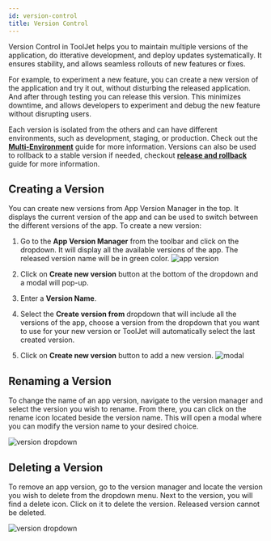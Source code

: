 ```yaml
---
id: version-control
title: Version Control
---
```


Version Control in ToolJet helps you to maintain multiple versions of the application, do itterative development, and deploy updates systematically. It ensures stability, and allows seamless rollouts of new features or fixes.

For example, to experiment a new feature, you can create a new version of the application and try it out, without disturbing the released application. And after through testing you can release this version. This minimizes downtime, and allows developers to experiment and debug the new feature without disrupting users.

Each version is isolated from the others and can have different environments, such as development, staging, or production. Check out the **[Multi-Environment](#)** guide for more information. Versions can also be used to rollback to a stable version if needed, checkout **[release and rollback](#)** guide for more information.

## Creating a Version

You can create new versions from App Version Manager in the top. It displays the current version of the app and can be used to switch between the different versions of the app. To create a new version:

1. Go to the **App Version Manager** from the toolbar and click on the dropdown. It will display all the available versions of the app. The released version name will be in green color.
    <img className="screenshot-full" src="/img/development-lifecycle/release/version-control/version-menu.png" alt="app version"/>

2. Click on **Create new version** button at the bottom of the dropdown and a modal will pop-up. 

3. Enter a **Version Name**.

4. Select the **Create version from** dropdown that will include all the versions of the app, choose a version from the dropdown that you want to use for your new version or ToolJet will automatically select the last created version.

5. Click on **Create new version** button to add a new version.
    <img className="screenshot-full" src="/img/development-lifecycle/release/version-control/newpopup-v2.png" alt="modal"/>

## Renaming a Version

To change the name of an app version, navigate to the version manager and select the version you wish to rename. From there, you can click on the rename icon located beside the version name. This will open a modal where you can modify the version name to your desired choice.

<img className="screenshot-full img-l" src="/img/development-lifecycle/release/version-control/edit-v2.png" alt="version dropdown" />

## Deleting a Version

To remove an app version, go to the version manager and locate the version you wish to delete from the dropdown menu. Next to the version, you will find a delete icon. Click on it to delete the version. Released version cannot be deleted.

<img className="screenshot-full img-l" src="/img/development-lifecycle/release/version-control/delete-v2.png" alt="version dropdown" />
